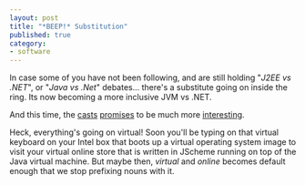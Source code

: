 ```yaml
---
layout: post
title: "*BEEP!* Substitution"
published: true
category:
- software
---
```

In case some of you have not been following, and are still holding "_J2EE vs .NET_", or "_Java vs .Net_" debates... there's a substitute going on inside the ring. Its now becoming a more inclusive JVM vs .NET.

 

And this time, the [casts](http://headius.blogspot.com/2006/09/jruby-steps-into-sun.html) [promises](http://www.codeplex.com/Wiki/View.aspx?ProjectName=IronPython) to be much more [interesting](http://arstechnica.com/news.ars/post/20060810-7462.html).

 

Heck, everything's going on virtual! Soon you'll be typing on that virtual keyboard on your Intel box that boots up a virtual operating system image to visit your virtual online store that is written in JScheme running on top of the Java virtual machine. But maybe then, _virtual_ and _online_ becomes default enough that we stop prefixing nouns with it.

